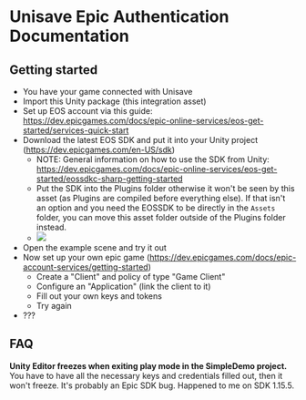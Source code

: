 Unisave Epic Authentication Documentation
=========================================


## Getting started

- You have your game connected with Unisave
- Import this Unity package (this integration asset)
- Set up EOS account via this guide: https://dev.epicgames.com/docs/epic-online-services/eos-get-started/services-quick-start
- Download the latest EOS SDK and put it into your Unity project (https://dev.epicgames.com/en-US/sdk)
  - NOTE: General information on how to use the SDK from Unity: https://dev.epicgames.com/docs/epic-online-services/eos-get-started/eossdkc-sharp-getting-started
  - Put the SDK into the Plugins folder otherwise it won't be seen by this asset (as Plugins are compiled before everything else). If that isn't an option and you need the EOSSDK to be directly in the `Assets` folder, you can move this asset folder outside of the Plugins folder instead.
  - <img src="https://static-assets-prod.epicgames.com/eos-docs/game-services/c-sharp-getting-started/unity_-2.png">
- Open the example scene and try it out
- Now set up your own epic game (https://dev.epicgames.com/docs/epic-account-services/getting-started)
  - Create a "Client" and policy of type "Game Client"
  - Configure an "Application" (link the client to it)
  - Fill out your own keys and tokens
  - Try again
- ???


## FAQ

**Unity Editor freezes when exiting play mode in the SimpleDemo project.**<br>
You have to have all the necessary keys and credentials filled out, then it won't freeze. It's probably an Epic SDK bug. Happened to me on SDK 1.15.5.
